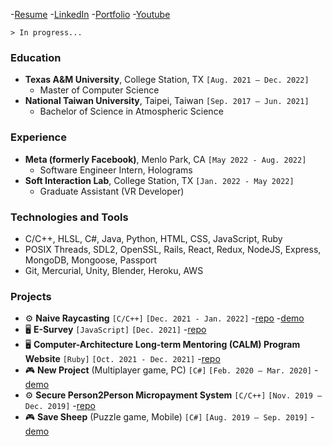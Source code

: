 -[Resume](https://drive.google.com/file/d/1vCj3W6AZJKtNryG79J5XWzcgse6iwae5/view?usp=sharing) -[LinkedIn](https://www.linkedin.com/in/johnson-hung/) -[Portfolio](https://johnson-hung.github.io/portfolio/) -[Youtube](https://www.youtube.com/channel/UCuumxrfwGRP3YnIExgAjkCQ)

`> In progress...`
### Education
- **Texas A&M University**, College Station, TX `[Aug. 2021 – Dec. 2022]`
  - Master of Computer Science
- **National Taiwan University**, Taipei, Taiwan `[Sep. 2017 – Jun. 2021]`
  - Bachelor of Science in Atmospheric Science
### Experience
- **Meta (formerly Facebook)**, Menlo Park, CA `[May 2022 - Aug. 2022]`
  - Software Engineer Intern, Holograms
- **Soft Interaction Lab**, College Station, TX `[Jan. 2022 - May 2022]`
  - Graduate Assistant (VR Developer)
### Technologies and Tools
- C/C++, HLSL, C#, Java, Python, HTML, CSS, JavaScript, Ruby
- POSIX Threads, SDL2, OpenSSL, Rails, React, Redux, NodeJS, Express, MongoDB, Mongoose, Passport
- Git, Mercurial, Unity, Blender, Heroku, AWS
### Projects
- :gear: **Naive Raycasting** `[C/C++]` `[Dec. 2021 - Jan. 2022]` -[repo](https://github.com/johnson-hung/naive-raycasting) -[demo](https://youtu.be/Z8ZcTcYVCt0)
- :desktop_computer: **E-Survey** `[JavaScript]` `[Dec. 2021]` -[repo](https://github.com/johnson-hung/esurvey-server)
- :desktop_computer: **Computer-Architecture Long-term Mentoring (CALM) Program Website** `[Ruby]` `[Oct. 2021 - Dec. 2021]` -[repo](https://github.com/johnson-hung/casa)
- :video_game: **New Project** (Multiplayer game, PC) `[C#]` `[Feb. 2020 – Mar. 2020]` -[demo](https://youtu.be/CKx3u-9TNCU)
- :gear: **Secure Person2Person Micropayment System** `[C/C++]` `[Nov. 2019 – Dec. 2019]` -[repo](https://github.com/johnson-hung/micropayment-system)
- :video_game: **Save Sheep** (Puzzle game, Mobile) `[C#]` `[Aug. 2019 – Sep. 2019]` -[demo](https://youtu.be/KgRwGpgLYB4)

